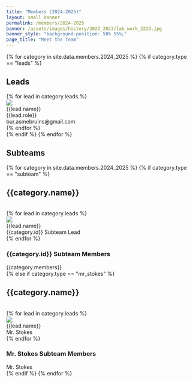 ```yaml
---
title: "Members (2024-2025)"
layout: small_banner
permalink: /members/2024-2025
banner: /assets/images/history/2022_2023/lab_work_2223.jpg
banner_style: "background-position: 50% 55%;"
page_title: "Meet the Team"
---
```


<div class="bur-members" markdown="0">
  <section class="bur-wide-container">
    {% for category in site.data.members.2024_2025 %}
        {% if category.type == "leads" %}
        <div class="row bur-subteam-row justify-content-center align-items-center">
            <h1>Leads</h1>
            {% for lead in category.leads %}
            <div class="col bur-profile">
                <img class="bur-lead-image" src="{{site.base_url}}/{% if lead.photo %}{{lead.photo}}{% else %}assets/images/members/blank_profile.jpg{% endif %}">
                <div class="bur-lead-description">
                <div class="bur-lead-name">{{lead.name}}</div>
                <div class="bur-profile-role">{{lead.role}}</div>
                <div>bur.asmebruins@gmail.com</div>
                </div>
            </div>
            {% endfor %}
        </div>
        {% endif %}
    {% endfor %}
  </section>

  <section class="bur-wide-container">
    <div class="row bur-subteam-row">
        <h1>Subteams</h1>
    </div>
    {% for category in site.data.members.2024_2025 %}
        {% if category.type == "subteam" %}
        <div class="row bur-subteam-row">
            <h2>{{category.name}}</h2><br/>
            {% for lead in category.leads %}
            <div class="col-xl-4 bur-profile">
                <img class="bur-profile-image" src="{{site.base_url}}/{% if lead.photo %}{{lead.photo}}{% else %}assets/images/members/blank_profile.jpg{% endif %}">
                <div class="bur-lead-description">
                    <div class="bur-subteam-lead-name">{{lead.name}}</div>
                    <div class="bur-profile-role">{{category.id}} Subteam Lead</div>
                </div>      
            </div>
            {% endfor %}
            <div class="col">
                <h3>{{category.id}} Subteam Members</h3>
                <div class="bur-subteam-members">
                    {{category.members}}
                </div>
            </div>
        </div>
        {% else if category.type == "mr_stokes" %}
        <div class="row bur-subteam-row">
            <h2>{{category.name}}</h2><br/>
            {% for lead in category.leads %}
            <div class="col bur-profile">
                <img class="bur-profile-image" src="{{site.base_url}}/{{lead.photo}}">
                <div class="bur-lead-description">
                    <div class="bur-subteam-lead-name">{{lead.name}}</div>
                    <div class="bur-profile-role">Mr. Stokes</div>
                </div>
            </div>
            {% endfor %}
            <div class="col-sm-4">
                <h3>Mr. Stokes Subteam Members</h3>
                <div class="bur-subteam-members">
                    Mr. Stokes
                </div>
            </div>
        </div>
        {% endif %}
    {% endfor %}
  </section>
</div>
